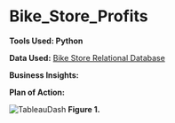 # Bike_Store_Profits

**Tools Used: Python**

**Data Used:** [Bike Store Relational Database]([(https://www.kaggle.com/datasets/dillonmyrick/bike-store-sample-database)])

**Business Insights:** 

**Plan of Action:** 

![TableauDash](https://github.com/NathanielKertesz/Bike_Store_Profits/assets/150400699/0ccbb0bf-51d4-49eb-9ae6-0d7041e787bc)
**Figure 1.** 
